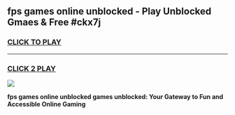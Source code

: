 
## fps games online unblocked - Play Unblocked Gmaes & Free #ckx7j
<h3>
<a href="https://news.freeplayer.one?title=fps_games_online_unblocked&ref=26F">CLICK TO PLAY</a></h3>
<hr>

<h3>
<a href="https://news.freeplayer.one?title=fps_games_online_unblocked&ref=26F">CLICK 2 PLAY</a>
  
</h3>

<a href="https://news.freeplayer.one?title=fps_games_online_unblocked&ref=26F/"><img src="https://clearcache.store/games.png"></a>


**fps games online unblocked games unblocked: Your Gateway to Fun and Accessible Online Gaming**
